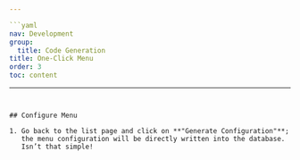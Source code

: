 ```yaml
---

```yaml
nav: Development
group:
  title: Code Generation
title: One-Click Menu
order: 3
toc: content
```

---
```


## Configure Menu

1. Go back to the list page and click on **"Generate Configuration"**;
   the menu configuration will be directly written into the database.
   Isn’t that simple!
